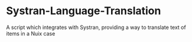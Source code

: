 # Systran-Language-Translation
A script which integrates with Systran, providing a way to translate text of items in a Nuix case
